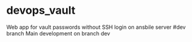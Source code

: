 # devops_vault
Web app for vault passwords without SSH login on ansbile server
#dev branch
Main development on branch dev

